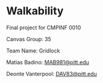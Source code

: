 # Walkability
Final project for CMPINF 0010

Canvas Group:       35

Team Name:          Gridlock

Matias Badino:      MAB981@pitt.edu

Deonte Vanterpool:  DAV83@pitt.edu

